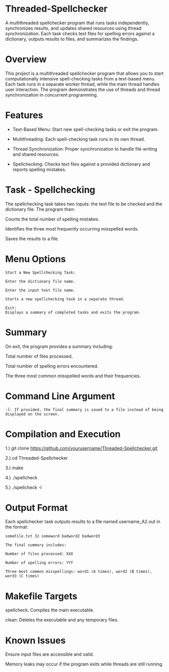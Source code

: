 # Threaded-Spellchecker
A multithreaded spellchecker program that runs tasks independently, synchronizes results, and updates shared resources using thread synchronization. Each task checks text files for spelling errors against a dictionary, outputs results to files, and summarizes the findings.

# Overview
This project is a multithreaded spellchecker program that allows you to start computationally intensive spell-checking tasks from a text-based menu. Each task runs in a separate worker thread, while the main thread handles user interaction. The program demonstrates the use of threads and thread synchronization in concurrent programming.

# Features

- Text-Based Menu: Start new spell-checking tasks or exit the program.
 
- Multithreading: Each spell-checking task runs in its own thread.

- Thread Synchronization: Proper synchronization to handle file writing and shared resources.

- Spellchecking: Checks text files against a provided dictionary and reports spelling mistakes.

# Task - Spellchecking

The spellchecking task takes two inputs: the text file to be checked and the dictionary file. The program then:

Counts the total number of spelling mistakes.

Identifies the three most frequently occurring misspelled words.

Saves the results to a file.

# Menu Options

    Start a New Spellchecking Task:
    
    Enter the dictionary file name.
    
    Enter the input text file name.
    
    Starts a new spellchecking task in a separate thread.
    
    Exit:
    Displays a summary of completed tasks and exits the program.

# Summary

On exit, the program provides a summary including:

Total number of files processed.

Total number of spelling errors encountered.

The three most common misspelled words and their frequencies.

# Command Line Argument

    -l: If provided, the final summary is saved to a file instead of being displayed on the screen.

# Compilation and Execution

1.) git clone https://github.com/yourusername/Threaded-Spellchecker.git

2.) cd Threaded-Spellchecker

3.) make

4.) ./spellcheck

5.) ./spellcheck -l

# Output Format

Each spellchecker task outputs results to a file named username_A2.out in the format:

    someFile.txt 32 someword badword2 badword3
    
    The final summary includes:
    
    Number of files processed: XXX
    
    Number of spelling errors: YYY
    
    Three most common misspellings: word1 (A times), word2 (B times), word3 (C times)

# Makefile Targets

spellcheck: Compiles the main executable.

clean: Deletes the executable and any temporary files.

# Known Issues

Ensure input files are accessible and valid.

Memory leaks may occur if the program exits while threads are still running.
